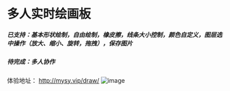 # 多人实时绘画板

##### 已支持：基本形状绘制，自由绘制，橡皮擦，线条大小控制，颜色自定义，图层选中操作（放大、缩小、旋转，拖拽），保存图片
##### 待完成：多人协作
体验地址： http://mysy.vip/draw/
![image](https://upload-images.jianshu.io/upload_images/6759456-33a40b839cefe8d4.png?imageMogr2/auto-orient/strip%7CimageView2/2/w/1240)
